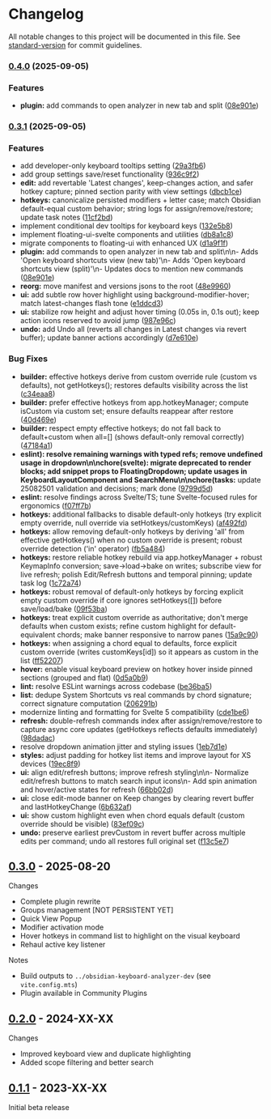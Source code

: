 # Changelog

All notable changes to this project will be documented in this file. See [standard-version](https://github.com/conventional-changelog/standard-version) for commit guidelines.

### [0.4.0](https://github.com/cogscides/obsidian-keyboard-analyzer/compare/0.3.1...0.4.0) (2025-09-05)

### Features

* **plugin:** add commands to open analyzer in new tab and split ([08e901e](https://github.com/cogscides/obsidian-keyboard-analyzer/commit/08e901eaa9b376a93e9b48961c9f3d24c14ecdc3))

### [0.3.1](https://github.com/cogscides/obsidian-keyboard-analyzer/compare/0.3.0...0.3.1) (2025-09-05)


### Features

* add developer-only keyboard tooltips setting ([29a3fb6](https://github.com/cogscides/obsidian-keyboard-analyzer/commit/29a3fb627b1aa01a3efa8f4a695c2c9199300dc7))
* add group settings save/reset functionality ([936c9f2](https://github.com/cogscides/obsidian-keyboard-analyzer/commit/936c9f23ac47dc35448bc7757720c4ed0e73890a))
* **edit:** add revertable 'Latest changes', keep-changes action, and safer hotkey capture; pinned section parity with view settings ([dbcb1ce](https://github.com/cogscides/obsidian-keyboard-analyzer/commit/dbcb1ce81180c33217f5f20063bb3c959de3a3a3))
* **hotkeys:** canonicalize persisted modifiers + letter case; match Obsidian default-equal custom behavior; string logs for assign/remove/restore; update task notes ([11cf2bd](https://github.com/cogscides/obsidian-keyboard-analyzer/commit/11cf2bd9c482713f6a6f4615f812db2d23a19db9))
* implement conditional dev tooltips for keyboard keys ([132e5b8](https://github.com/cogscides/obsidian-keyboard-analyzer/commit/132e5b8de42c5efa76824459ba97f564430f4de2))
* implement floating-ui-svelte components and utilities ([db8a1c8](https://github.com/cogscides/obsidian-keyboard-analyzer/commit/db8a1c8d34fa8ce24f16a15ca7815b82fe04d6f3))
* migrate components to floating-ui with enhanced UX ([d1a9f1f](https://github.com/cogscides/obsidian-keyboard-analyzer/commit/d1a9f1f8a82b87bd1800b08b05f6c06bf779514a))
* **plugin:** add commands to open analyzer in new tab and split\n\n- Adds 'Open keyboard shortcuts view (new tab)'\n- Adds 'Open keyboard shortcuts view (split)'\n- Updates docs to mention new commands ([08e901e](https://github.com/cogscides/obsidian-keyboard-analyzer/commit/08e901eaa9b376a93e9b48961c9f3d24c14ecdc3))
* **reorg:** move manifest and versions jsons to the root ([48e9960](https://github.com/cogscides/obsidian-keyboard-analyzer/commit/48e9960ae750b39f37a8a85fec87955d35669d32))
* **ui:** add subtle row hover highlight using background-modifier-hover; match latest-changes flash tone ([e1ddcd3](https://github.com/cogscides/obsidian-keyboard-analyzer/commit/e1ddcd35fa81f9db7bd808cc1957a43ae5c6d6ee))
* **ui:** stabilize row height and adjust hover timing (0.05s in, 0.1s out); keep action icons reserved to avoid jump ([987e96c](https://github.com/cogscides/obsidian-keyboard-analyzer/commit/987e96c6b479432ec2b600584024893435f3a5ec))
* **undo:** add Undo all (reverts all changes in Latest changes via revert buffer); update banner actions accordingly ([d7e610e](https://github.com/cogscides/obsidian-keyboard-analyzer/commit/d7e610e5ac4f99f362444a010b2619fddfca42de))


### Bug Fixes

* **builder:** effective hotkeys derive from custom override rule (custom vs defaults), not getHotkeys(); restores defaults visibility across the list ([c34eaa8](https://github.com/cogscides/obsidian-keyboard-analyzer/commit/c34eaa8f07056ae81ed7f68cde53bcd01692d27b))
* **builder:** prefer effective hotkeys from app.hotkeyManager; compute isCustom via custom set; ensure defaults reappear after restore ([40d469e](https://github.com/cogscides/obsidian-keyboard-analyzer/commit/40d469e956219eaa9dee957583eedbea5a1576ee))
* **builder:** respect empty effective hotkeys; do not fall back to default+custom when all=[] (shows default-only removal correctly) ([47184a1](https://github.com/cogscides/obsidian-keyboard-analyzer/commit/47184a1a01674d61cea0cd259e2689594b6b6a01))
* **eslint): resolve remaining warnings with typed  refs; remove undefined usage in dropdown\n\nchore(svelte): migrate deprecated <slot> to render blocks; add snippet props to FloatingDropdown; update usages in KeyboardLayoutComponent and SearchMenu\n\nchore(tasks:** update 25082501 validation and decisions; mark done ([9799d5d](https://github.com/cogscides/obsidian-keyboard-analyzer/commit/9799d5d17e15236af428e8f9517821e8bf54d080))
* **eslint:** resolve findings across Svelte/TS; tune Svelte-focused rules for ergonomics ([f07ff7b](https://github.com/cogscides/obsidian-keyboard-analyzer/commit/f07ff7b09302871e1a983240cb5dbe25c751e3cb))
* **hotkeys:** additional fallbacks to disable default-only hotkeys (try explicit empty override, null override via setHotkeys/customKeys) ([af492fd](https://github.com/cogscides/obsidian-keyboard-analyzer/commit/af492fd8787e149e01414cc3a616c6ce5691a832))
* **hotkeys:** allow removing default-only hotkeys by deriving 'all' from effective getHotkeys() when no custom override is present; robust override detection ('in' operator) ([fb5a484](https://github.com/cogscides/obsidian-keyboard-analyzer/commit/fb5a4842e279a7be7d6a0a938afb4b21c52585ce))
* **hotkeys:** restore reliable hotkey rebuild via app.hotkeyManager + robust KeymapInfo conversion; save→load→bake on writes; subscribe view for live refresh; polish Edit/Refresh buttons and temporal pinning; update task log ([1c72a74](https://github.com/cogscides/obsidian-keyboard-analyzer/commit/1c72a749f49febc968203f1449e3be3885adc4f5))
* **hotkeys:** robust removal of default-only hotkeys by forcing explicit empty custom override if core ignores setHotkeys([]) before save/load/bake ([09f53ba](https://github.com/cogscides/obsidian-keyboard-analyzer/commit/09f53ba12d8d6f8ac737f2b834e4079cddf56c2e))
* **hotkeys:** treat explicit custom override as authoritative; don't merge defaults when custom exists; refine custom highlight for default-equivalent chords; make banner responsive to narrow panes ([15a9c90](https://github.com/cogscides/obsidian-keyboard-analyzer/commit/15a9c90dfba8c8343b04a1615d953ed870e14f92))
* **hotkeys:** when assigning a chord equal to defaults, force explicit custom override (writes customKeys[id]) so it appears as custom in the list ([ff52207](https://github.com/cogscides/obsidian-keyboard-analyzer/commit/ff522079f555ebe06c8d7a7a5593bb252fbaa744))
* **hover:** enable visual keyboard preview on hotkey hover inside pinned sections (grouped and flat) ([0d5a0b9](https://github.com/cogscides/obsidian-keyboard-analyzer/commit/0d5a0b9aae9361e59546d6abd06b13ccb9cb77b8))
* **lint:** resolve ESLint warnings across codebase ([be36ba5](https://github.com/cogscides/obsidian-keyboard-analyzer/commit/be36ba541c0520bf8791535d5af3f5e879e3d085))
* **list:** dedupe System Shortcuts vs real commands by chord signature; correct signature computation ([206291b](https://github.com/cogscides/obsidian-keyboard-analyzer/commit/206291b0c819bbed93c8a6b3027ebf28f12b976b))
* modernize linting and formatting for Svelte 5 compatibility ([cde1be6](https://github.com/cogscides/obsidian-keyboard-analyzer/commit/cde1be6c32bce32ce8e34fd1e9dba97c946ac119))
* **refresh:** double-refresh commands index after assign/remove/restore to capture async core updates (getHotkeys reflects defaults immediately) ([98dadac](https://github.com/cogscides/obsidian-keyboard-analyzer/commit/98dadacac70ed4ad074ccac9c242159cd57dec6a))
* resolve dropdown animation jitter and styling issues ([1eb7d1e](https://github.com/cogscides/obsidian-keyboard-analyzer/commit/1eb7d1e75c1b4712349b5c7ceec58174013c5310))
* **styles:** adjust padding for hotkey list items and improve layout for XS devices ([19ec8f9](https://github.com/cogscides/obsidian-keyboard-analyzer/commit/19ec8f951bedf4e1e736c0db26d993ac73047c22))
* **ui:** align edit/refresh buttons; improve refresh styling\n\n- Normalize edit/refresh buttons to match search input icons\n- Add spin animation and hover/active states for refresh ([66bb02d](https://github.com/cogscides/obsidian-keyboard-analyzer/commit/66bb02ddf77e5e481d8fcb5d413839cc7eb6dc44))
* **ui:** close edit-mode banner on Keep changes by clearing revert buffer and lastHotkeyChange ([6b632af](https://github.com/cogscides/obsidian-keyboard-analyzer/commit/6b632afe57aea22654748908e77aec0b43695754))
* **ui:** show custom highlight even when chord equals default (custom override should be visible) ([83ef09c](https://github.com/cogscides/obsidian-keyboard-analyzer/commit/83ef09c65f4a3b1a8c0b054a8159b4c6fcfd520b))
* **undo:** preserve earliest prevCustom in revert buffer across multiple edits per command; undo all restores full original set ([f13c5e7](https://github.com/cogscides/obsidian-keyboard-analyzer/commit/f13c5e77f908a854868b7ca0e5f246d694ba2749))

## [0.3.0] - 2025-08-20

Changes

- Complete plugin rewrite
- Groups management [NOT PERSISTENT YET]
- Quick View Popup
- Modifier activation mode
- Hover hotkeys in command list to highlight on the visual keyboard
- Rehaul active key listener

Notes

- Build outputs to `../obsidian-keyboard-analyzer-dev` (see `vite.config.mts`)
- Plugin available in Community Plugins

## [0.2.0] - 2024-XX-XX

Changes

- Improved keyboard view and duplicate highlighting
- Added scope filtering and better search

## [0.1.1] - 2023-XX-XX

Initial beta release

[0.3.0]: https://github.com/cogscides/obsidian-keyboard-analyzer/releases/tag/v0.3.0
[0.2.0]: https://github.com/cogscides/obsidian-keyboard-analyzer/releases/tag/v0.2.0
[0.1.1]: https://github.com/cogscides/obsidian-keyboard-analyzer/releases/tag/v0.1.1

